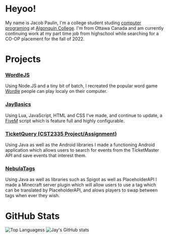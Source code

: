 # Heyoo!
My name is Jacob Paulin, I'm a college student studing [computer programing](https://www.algonquincollege.com/sat/program/computer-programming/#overview) at [Algonquin College](https://www.algonquincollege.com). 
I'm from Ottawa Canada and am currently continuing work at my part time job from highschool while searching for a CO-OP placement for the fall of 2022.

# Projects

### [WordleJS](https://github.com/JayPaulinCodes/WordleJS)
Using Node.JS and a tiny bit of batch, I recreated the popular word game [Wordle](https://www.nytimes.com/games/wordle/index.html) people can play localy on their computer.

### [JayBasics](https://github.com/JayPaulinCodes/JayBasics)
Using Lua, JavaScript, HTML and CSS I've made, and continue to update, a [FiveM](https://fivem.net) script which is feature full and highly configurable.

### [TicketQuery (CST2335 Project/Assignment)](https://github.com/JayPaulinCodes/CST2335_ProjectAssignment)
Using Java as well as the Android libraries I made a functioning Android application which allows users to search for events from the TicketMaster API and save events that interest them.

### [NebulaTags](https://github.com/JayPaulinCodes/NebulaTags)
Using Java as well as libraries such as Spigot as well as PlaceholderAPI I made a Minecraft server plugin which will allow users to use a tag which can be translated by PlaceholderAPI, and alows players to swap between tags when ever they wish.

# GitHub Stats
![Top Languagess](https://github-readme-stats.vercel.app/api/top-langs/?username=JayPaulinCodes&show_icons=true&theme=radical)
![Jay's GitHub stats](https://github-readme-stats.vercel.app/api?username=JayPaulinCodes&show_icons=true&theme=radical)
